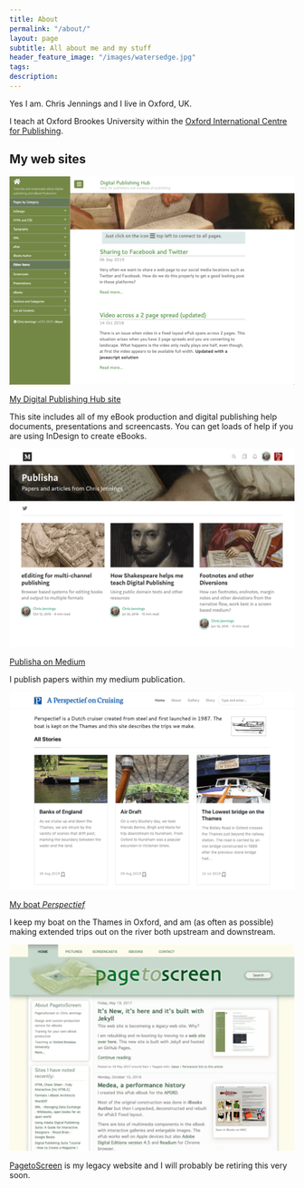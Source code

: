 ```yaml
---
title: About
permalink: "/about/"
layout: page
subtitle: All about me and my stuff
header_feature_image: "/images/watersedge.jpg"
tags: 
description: 
---
```


Yes I am. Chris Jennings and I live in Oxford, UK.

I teach at Oxford Brookes University within the [Oxford International Centre for Publishing][aae24ac8].

  [aae24ac8]: https://publishing.brookes.ac.uk "see the Publishing web site - which I manage"

## My web sites

[![Publisha](/images/2019/12/publisha.png)](/images/2019/12/publisha.png)

[My Digital Publishing Hub site][5f5c75ef]

This site includes all of my eBook production and digital publishing help documents, presentations and screencasts. You can get loads of help if you are using InDesign to create eBooks.

  [5f5c75ef]: https://publisha.github.io "check out Publisha"

[![Publisha on Medium](/images/2019/12/medium2.png)](/images/2019/12/medium2.png)

[Publisha on Medium][2b32ddf3]

  [2b32ddf3]: https://medium.com/publisha "I am putting some of my papers on Medium"

I publish papers within my medium publication.

[![My boat Perspectief](/images/2019/12/perspectief.png)](/images/2019/12/perspectief.png)

[My boat _Perspectief_][73c6ee63]

I keep my boat on the Thames in Oxford, and am (as often as possible) making extended trips out on the river both upstream and downstream.

  [73c6ee63]: https://perspectief.chrisjennings.net "See my boat blog and picture gallery"

[![PagetoScreen son to be retired](/images/2019/12/pagetoscreen.png)](/images/2019/12/pagetoscreen.png)

[PagetoScreen][55d18952] is my legacy website and I will probably be retiring this very soon.

  [55d18952]: https://www.pagetoscreen.net "Lots of useful information"

